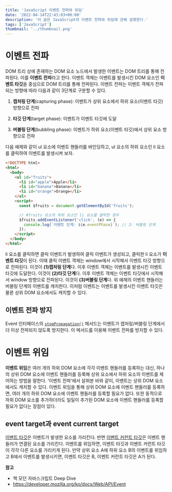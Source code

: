 ```yaml
---
title: 'JavaScript 이벤트 전파와 위임'
date: '2022-04-14T22:43:03+00:00'
description: '이 글은 JavaScript의 이벤트 전파와 위임에 관해 설명한다.'
tags: ['JavaScript']
thumbnail: '../thumbnail.png'
---
```


# 이벤트 전파

DOM 트리 상에 존재하는 DOM 요소 노드에서 발생한 이벤트는 DOM 트리를 통해 전파된다. 이를 **이벤트 전파**라고 한다. 이벤트 객체는 이벤트를 발생시킨 DOM 요소인 **이벤트 타깃**을 중심으로 DOM 트리를 통해 전파된다. 이벤트 전파는 이벤트 객체가 전파되는 방향에 따라 다음과 같이 3단계로 구분할 수 있다.

1. **캡처링 단계**(capturing phase): 이벤트가 상위 요소에서 하위 요소(이벤트 타깃) 방향으로 전파

2. **타깃 단계**(target phase): 이벤트가 이벤트 타깃에 도달

3. **버블링 단계**(bubbling phase): 이벤트가 하위 요소(이벤트 타깃)에서 상위 요소 방향으로 전파

다음 예제와 같이 ul 요소에 이벤트 핸들러를 바인딩하고, ul 요소의 하위 요소인 li 요소를 클릭하여 이벤트를 발생시켜 보자.

```html
<!DOCTYPE html>
<html>
  <body>
    <ul id="fruits">
      <li id="apple">Apple</li>
      <li id="banana">Banana</li>
      <li id="orange">Orange</li>
    </ul>
    <script>
      const $fruits = document.getElementById('fruits');

      // #fruits 요소의 하위 요소인 li 요소를 클릭한 경우
      $fruits.addEventListener('click', (e) => {
        console.log(`이벤트 단계: ${e.eventPhase}`); // 3: 버블링 단계
      });
    </script>
  </body>
</html>
```

li 요소를 클릭하면 클릭 이벤트가 발생하여 클릭 이벤트가 생성되고, 클릭한 li 요소가 **이벤트 타깃**이 된다. 이때 클릭 이벤트 객체는 window에서 시작해서 이벤트 타깃 방향으로 전파된다. 이것이 **(1)캡처링 단계**다. 이후 이벤트 객체는 이벤트를 발생시킨 이벤트 타깃에 도달한다. 이것이 **(2)타깃 단계**다. 이후 이벤트 객체는 이벤트 타깃에서 시작해서 window 방향으로 전파된다. 이것이 **(3)버블링 단계**다. 위 예제의 이벤트 핸들러는 버블링 단계의 이벤트를 캐치한다. 이처럼 이벤트는 이벤트를 발생시킨 이벤트 타깃은 물론 상위 DOM 요소에서도 캐치할 수 있다.

## 이벤트 전파 방지

Event 인터페이스의 [`stopPropagation()`](https://developer.mozilla.org/ko/docs/Web/API/Event/stopPropagation) 메서드는 이벤트가 캡처링/버블링 단계에서 더 이상 전파되지 않도록 방지한다. 이 메서드를 이용해 이벤트 전파를 방지할 수 있다.

# 이벤트 위임

**이벤트 위임**은 여러 개의 하위 DOM 요소에 각각 이벤트 핸들러를 등록하는 대신, 하나의 상위 DOM 요소에 이벤트 핸들러를 등록해 상위 요소에서 하위 요소의 이벤트를 제어하는 방법을 말한다. ‘이벤트 전파’에서 살펴본 바와 같이, 이벤트는 상위 DOM 요소에서도 캐치할 수 있다. 이벤트 위임을 통해 상위 DOM 요소에 이벤트 핸들러를 등록하면, 여러 개의 하위 DOM 요소에 이벤트 핸들러를 등록할 필요가 없다. 또한 동적으로 하위 DOM 요소를 추가하더라도 일일이 추가된 DOM 요소에 이벤트 핸들러를 등록할 필요가 없다는 장점이 있다.

## event target과 event current target

[이벤트 타깃](https://developer.mozilla.org/ko/docs/Web/API/Event/target)은 이벤트가 발생한 요소를 가리킨다. 반면 [이벤트 커런트 타깃](https://developer.mozilla.org/en-US/docs/Web/API/Event/currentTarget)은 이벤트 핸들러가 연결된 요소를 가리킨다. 이벤트를 위임하면, 이벤트 타깃과 이벤트 커런트 타깃이 각각 다른 요소를 가리키게 된다. 만약 상위 요소 A에 하위 요소 B의 이벤트를 위임하고 B에서 이벤트를 발생시키면, 이벤트 타깃은 B, 이벤트 커런트 타깃은 A가 된다.

**참고**

- 책 모던 자바스크립트 Deep Dive
- https://developer.mozilla.org/ko/docs/Web/API/Event
